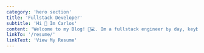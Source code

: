 ```yaml
---
category: 'hero section'
title: 'Fullstack Developer'
subtitle: 'Hi 👋 Im Carlos'
content: 'Welcome to my Blog! 🧔💻. Im a fullstack engineer by day, keyboard ninja by night, and meme connoisseur in my spare time. This blog combines my enthusiasm for code, nerd humor, and DIY projects that never get done. Fiddling with cutting-edge tech 🚀, mastering the ancient art of debugging 🔍, and searching for the perfect coffee recipe ☕ are some of the recurrent topics here. Join me as we explore this digital playground together, one byte at a time!'
linkTo: '/resume/'
linkText: 'View My Resume'
---
```

